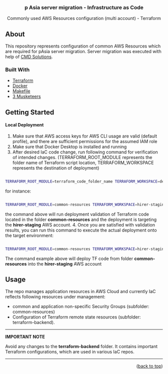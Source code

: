 
<div align="center">
  <h3 align="center">p Asia server migration - Infrastructure as Code</h3>
  <p align="center">
    Commonly used AWS Resources configuration (multi account) - Terraform
</div>



<!-- ABOUT THE PROJECT -->
## About

This repository represents configuration of common AWS Resources which are required for pAsia server migration.
Server migration was executed with help of [CMD Solutions](https://www.cmdsolutions.com.au/).


### Built With

* [Terraform](https://www.terraform.io/)
* [Docker](https://www.docker.com/)
* [Makefile](https://www.gnu.org/software/make/manual/make.html)
* [3 Musketeers](https://3musketeers.io/)


<!-- GETTING STARTED -->
## Getting Started

#### Local Deployment
1. Make sure that AWS access keys for AWS CLI usage are valid (default profile), and there are sufficient permissions for the assumed IAM role
2. Make sure that Docker Desktop is installed and running
3. After desired IaC code change, run following command for verification of intended changes. (TERRAFORM_ROOT_MODULE represents the folder name of Terraform script location, TERRAFORM_WORKSPACE represents the destination of deployment)
```` bash

TERRAFORM_ROOT_MODULE=terraform_code_folder_name TERRAFORM_WORKSPACE=deployment_environment make plan

````
for instance:
```` bash

TERRAFORM_ROOT_MODULE=common-resources TERRAFORM_WORKSPACE=hirer-staging make plan

````
the command above will run deployment validation of Terraform code located in the folder **common-resources** and the deployment is targeting the **hirer-staging** AWS account.
4. Once you are satisfied with validation results, you can run this command to execute the actual deployment onto the target environment:
```` bash

TERRAFORM_ROOT_MODULE=common-resources TERRAFORM_WORKSPACE=hirer-staging make apply

````
The command example above will deploy TF code from folder **common-resources** into the **hirer-staging** AWS account

<!-- USAGE EXAMPLES -->
## Usage

The repo manages application resources in AWS Cloud and currently IaC reflects following resources under management:
  * common and application non-specific Security Groups (subfolder: common-resources)
  * Configuration of Terraform remote state resources (subfolder: terraform-backend).
---
**IMPORTANT NOTE**

Avoid any changes to the **terraform-backend** folder. It contains important Terraform configurations, which are used in various IaC repos.

---


<p align="right">(<a href="#top">back to top</a>)</p>

